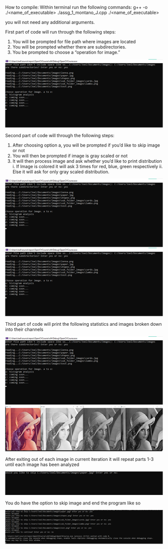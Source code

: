 
How to compile:
Within terminal run the following commands:
  g++   -o   ./<name_of_executable>  ./assg_1_montano_J.cpp
  ./<name_of_executable>

you will not need any additional arguments.

First part of code will run through the following steps:
1.	You will be prompted for file path where images are located 
2.	You will be prompted whether there are subdirectories.
3.	You be prompted to choose a “operation for image.”

 ![step 1](images/step_1.png)

Second part of code will through the following steps:
1.	After choosing option a, you will be prompted if you’d like to skip image or not
2.	You will then be prompted if image is gray scaled or not 
3.	It will then process image and ask whether you’d like to print distribution
  i.	If Image is colored it will ask 3 times for red, blue, green respectively
  ii.	Else it will ask for only gray scaled distribution.
 
 
![step 2](images/step_1.png)
![step 3](images/step_1.png)
 
Third part of code will print the following statistics and images broken down into their channels 
 
![step 4](images/step_1.png)
![image output](images/step_4_image_printout.png)
 
After exiting out of each image in current iteration it will repeat parts 1-3 until each image has been analyzed 

![step 5](images/step_5.png)

You do have the option to skip image and end the program like so 

![step 6](images/step_6.png)
